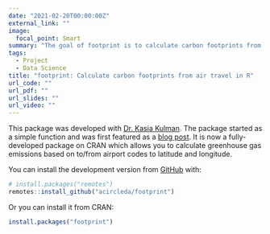 ```yaml
---
date: "2021-02-20T00:00:00Z"
external_link: ""
image:
  focal_point: Smart
summary: "The goal of footprint is to calculate carbon footprints from air travel based on IATA airport codes or latitude and longitude."
tags:
  - Project
  - Data Science
title: "footprint: Calculate carbon footprints from air travel in R"
url_code: ""
url_pdf: ""
url_slides: ""
url_video: ""
---
```


 
This package was developed with [Dr. Kasia Kulman](https://github.com/KKulma). The package started as a simple function and was first featured as a [blog post](https://www.anthonyschmidt.co/post/2020-05-08-emission-calculator-in-r/). It is now a fully-developed package on CRAN which allows you to calculate greenhouse gas emissions based on to/from airport codes to latitude and longitude.

You can install the development version from
[GitHub](https://github.com/) with:

``` r
# install.packages("remotes")
remotes::install_github("acircleda/footprint")
```

Or you can install it from CRAN:

``` r
install.packages("footprint")
```
